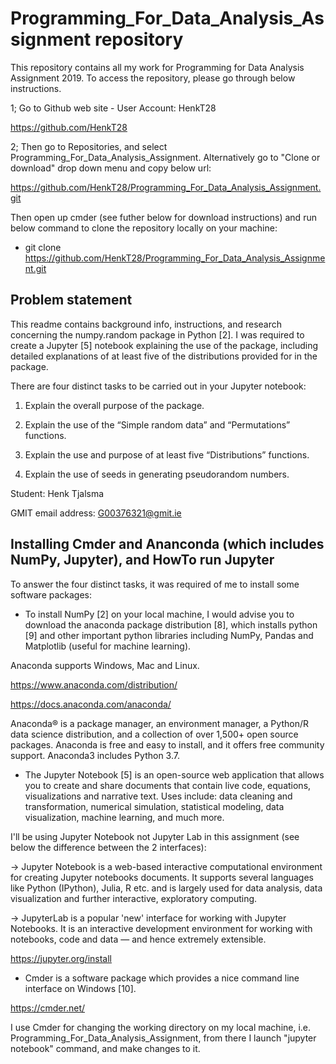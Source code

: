 # Programming_For_Data_Analysis_Assignment repository

This repository contains all my work for Programming for Data Analysis Assignment 2019. To access the repository, please go through below instructions.

1; Go to Github web site - User Account: HenkT28

<https://github.com/HenkT28>

2; Then go to Repositories, and select Programming_For_Data_Analysis_Assignment. Alternatively go to "Clone or download" drop down menu and copy below url:

<https://github.com/HenkT28/Programming_For_Data_Analysis_Assignment.git>

Then open up cmder (see futher below for download instructions) and run below command to clone the repository locally on your machine:

* git clone <https://github.com/HenkT28/Programming_For_Data_Analysis_Assignment.git>

## Problem statement

This readme contains background info, instructions, and research concerning the numpy.random package in Python [2].
I was required to create a Jupyter [5] notebook explaining the use of the package, including detailed explanations of at least five of the distributions provided for in the package.

There are four distinct tasks to be carried out in your Jupyter notebook:

1. Explain the overall purpose of the package.

2. Explain the use of the “Simple random data” and “Permutations” functions.

3. Explain the use and purpose of at least five “Distributions” functions.

4. Explain the use of seeds in generating pseudorandom numbers.

Student: Henk Tjalsma

GMIT email address: G00376321@gmit.ie

## Installing Cmder and Ananconda (which includes NumPy, Jupyter), and HowTo run Jupyter

To answer the four distinct tasks, it was required of me to install some software packages:

* To install NumPy [2] on your local machine, I would advise you to download the anaconda package distribution [8], which installs python [9] and other important python libraries including NumPy, Pandas and Matplotlib (useful for machine learning).

Anaconda supports Windows, Mac and Linux.

<https://www.anaconda.com/distribution/>

<https://docs.anaconda.com/anaconda/>

Anaconda® is a package manager, an environment manager, a Python/R data science distribution, and a collection of over 1,500+ open source packages. Anaconda is free and easy to install, and it offers free community support.
Anaconda3 includes Python 3.7.

* The Jupyter Notebook [5] is an open-source web application that allows you to create and share documents that contain live code, equations, visualizations and narrative text. Uses include: data cleaning and transformation, numerical simulation, statistical modeling, data visualization, machine learning, and much more.

I'll be using Jupyter Notebook not Jupyter Lab in this assignment (see below the difference between the 2 interfaces):

-> Jupyter Notebook is a web-based interactive computational environment for creating Jupyter notebooks documents. It supports several languages like Python (IPython), Julia, R etc. and is largely used for data analysis, data visualization and further interactive, exploratory computing.

-> JupyterLab is a popular 'new' interface for working with Jupyter Notebooks. It is an interactive development environment for working with notebooks, code and data — and hence extremely extensible.

<https://jupyter.org/install>

* Cmder is a software package which provides a nice command line interface on Windows [10].

<https://cmder.net/>

I use Cmder for changing the working directory on my local machine, i.e. Programming_For_Data_Analysis_Assignment, from there I launch "jupyter notebook" command, and make changes to it.
